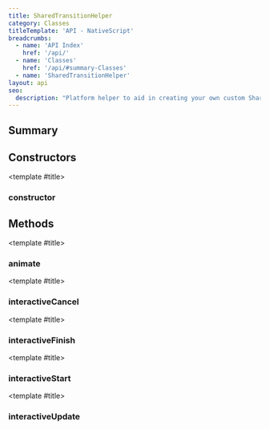 ```yaml
---
title: SharedTransitionHelper
category: Classes
titleTemplate: 'API - NativeScript'
breadcrumbs:
  - name: 'API Index'
    href: '/api/'
  - name: 'Classes'
    href: '/api/#summary-Classes'
  - name: 'SharedTransitionHelper'
layout: api
seo:
  description: "Platform helper to aid in creating your own custom Shared Element Transition classes.\n(iOS Only)"
---
```


<!-- This page is auto generated, do not edit manually. -->
<!-- Run "yarn generate:api-docs" to regenerate -->

<script setup lang="ts">
  import { provide } from "vue";
  import API_DATA from "./SharedTransitionHelper.data.json";
  
  provide('API_DATA', API_DATA);
</script>

<APIRefHierarchy v-once />

<APIRefComment commentBase64="eyJibG9ja1RhZ3MiOltdLCJtb2RpZmllclRhZ3MiOnt9LCJzdW1tYXJ5IjpbeyJraW5kIjoidGV4dCIsInRleHQiOiJQbGF0Zm9ybSBoZWxwZXIgdG8gYWlkIGluIGNyZWF0aW5nIHlvdXIgb3duIGN1c3RvbSBTaGFyZWQgRWxlbWVudCBUcmFuc2l0aW9uIGNsYXNzZXMuXG4oaU9TIE9ubHkpIn1dfQ==" v-once />

## <Heading ignore>Summary</Heading>

<APIRefSummary v-once />

## Constructors

<div class="">

<APIRef for="32735" v-once>

<template #title>

### constructor

</template>

</APIRef>

</div>

## Methods

<div class="isStatic">

<APIRef for="32709" v-once>

<template #title>

### animate

</template>

</APIRef>

</div>

<div class="isStatic">

<APIRef for="32725" v-once>

<template #title>

### interactiveCancel

</template>

</APIRef>

</div>

<div class="isStatic">

<APIRef for="32730" v-once>

<template #title>

### interactiveFinish

</template>

</APIRef>

</div>

<div class="isStatic">

<APIRef for="32714" v-once>

<template #title>

### interactiveStart

</template>

</APIRef>

</div>

<div class="isStatic">

<APIRef for="32719" v-once>

<template #title>

### interactiveUpdate

</template>

</APIRef>

</div>
